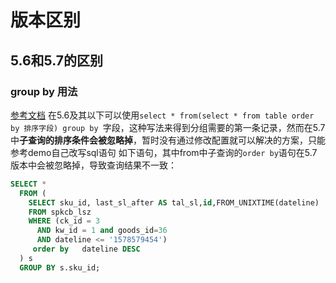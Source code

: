 # 版本区别

## 5.6和5.7的区别

### group by 用法
[参考文档](https://blog.csdn.net/liufang1991/article/details/53034198)
在5.6及其以下可以使用`select * from(select * from table order by 排序字段) group by `字段，这种写法来得到分组需要的第一条记录，然而在5.7中**子查询的排序条件会被忽略掉**，暂时没有通过修改配置就可以解决的方案，只能参考demo自己改写sql语句
如下语句，其中from中子查询的`order by`语句在5.7版本中会被忽略掉，导致查询结果不一致：
```sql
SELECT *
  FROM (
    SELECT sku_id, last_sl_after AS tal_sl,id,FROM_UNIXTIME(dateline)
    FROM spkcb_lsz
    WHERE (ck_id = 3
      AND kw_id = 1 and goods_id=36
      AND dateline <= '1578579454')
     order by   dateline DESC
  ) s
  GROUP BY s.sku_id;
```
